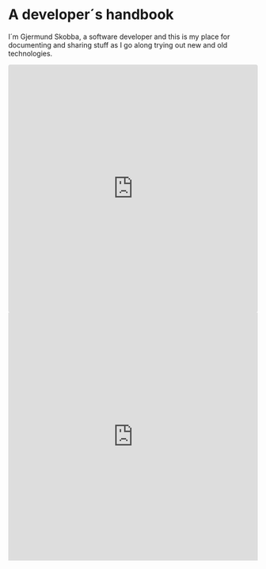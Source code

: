 # A developer´s handbook
I´m Gjermund Skobba, a software developer and this is my place for documenting and sharing stuff as I go along trying out new and old technologies.

<iframe src="https://stackblitz.com/edit/js-tvltx4?embed=1&file=index.js&hideDevTools=1&theme=light&view=preview"
     style="width:100%; height:500px; border:0; border-radius: 4px; overflow:hidden;"></iframe>

<iframe src="https://stackblitz.com/edit/react-gwb4zp?embed=1&file=src/index.js&hideDevTools=1&hideExplorer=1&hideNavigation=1&theme=light&view=preview"
     style="width:100%; height:500px; border:0; overflow:hidden;"></iframe>
     

